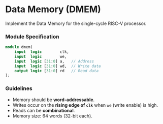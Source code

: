 # Data Memory (DMEM)

Implement the Data Memory for the single-cycle RISC-V processor.

### Module Specification

```SystemVerilog
module dmem(
    input  logic        clk,
    input  logic        we,
    input  logic [31:0] a,   // Address
    input  logic [31:0] wd,  // Write data
    output logic [31:0] rd   // Read data
);
```

### Guidelines

- Memory should be **word-addressable**.
- Writes occur on the **rising edge of `clk`** when `we` (write enable) is high.
- Reads can be **combinational**.
- Memory size: 64 words (32-bit each).
